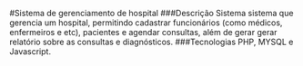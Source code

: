 #Sistema de gerenciamento de hospital
###Descrição
Sistema sistema que gerencia um hospital, permitindo cadastrar funcionários (como médicos, enfermeiros e etc), pacientes e agendar consultas, além de gerar gerar relatório sobre as consultas e diagnósticos.
###Tecnologias
PHP, MYSQL e Javascript.

